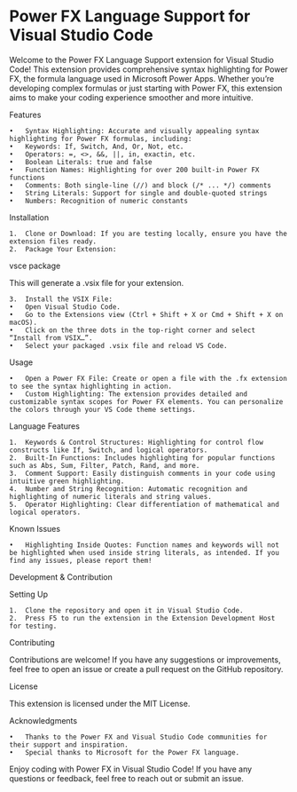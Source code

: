 # Power FX Language Support for Visual Studio Code

Welcome to the Power FX Language Support extension for Visual Studio Code! This extension provides comprehensive syntax highlighting for Power FX, the formula language used in Microsoft Power Apps. Whether you’re developing complex formulas or just starting with Power FX, this extension aims to make your coding experience smoother and more intuitive.

Features

	•	Syntax Highlighting: Accurate and visually appealing syntax highlighting for Power FX formulas, including:
	•	Keywords: If, Switch, And, Or, Not, etc.
	•	Operators: =, <>, &&, ||, in, exactin, etc.
	•	Boolean Literals: true and false
	•	Function Names: Highlighting for over 200 built-in Power FX functions
	•	Comments: Both single-line (//) and block (/* ... */) comments
	•	String Literals: Support for single and double-quoted strings
	•	Numbers: Recognition of numeric constants

Installation

	1.	Clone or Download: If you are testing locally, ensure you have the extension files ready.
	2.	Package Your Extension:

vsce package

This will generate a .vsix file for your extension.

	3.	Install the VSIX File:
	•	Open Visual Studio Code.
	•	Go to the Extensions view (Ctrl + Shift + X or Cmd + Shift + X on macOS).
	•	Click on the three dots in the top-right corner and select “Install from VSIX…”.
	•	Select your packaged .vsix file and reload VS Code.

Usage

	•	Open a Power FX File: Create or open a file with the .fx extension to see the syntax highlighting in action.
	•	Custom Highlighting: The extension provides detailed and customizable syntax scopes for Power FX elements. You can personalize the colors through your VS Code theme settings.

Language Features

	1.	Keywords & Control Structures: Highlighting for control flow constructs like If, Switch, and logical operators.
	2.	Built-In Functions: Includes highlighting for popular functions such as Abs, Sum, Filter, Patch, Rand, and more.
	3.	Comment Support: Easily distinguish comments in your code using intuitive green highlighting.
	4.	Number and String Recognition: Automatic recognition and highlighting of numeric literals and string values.
	5.	Operator Highlighting: Clear differentiation of mathematical and logical operators.

Known Issues

	•	Highlighting Inside Quotes: Function names and keywords will not be highlighted when used inside string literals, as intended. If you find any issues, please report them!

Development & Contribution

Setting Up

	1.	Clone the repository and open it in Visual Studio Code.
	2.	Press F5 to run the extension in the Extension Development Host for testing.

Contributing

Contributions are welcome! If you have any suggestions or improvements, feel free to open an issue or create a pull request on the GitHub repository.

License

This extension is licensed under the MIT License.

Acknowledgments

	•	Thanks to the Power FX and Visual Studio Code communities for their support and inspiration.
	•	Special thanks to Microsoft for the Power FX language.

Enjoy coding with Power FX in Visual Studio Code! If you have any questions or feedback, feel free to reach out or submit an issue.